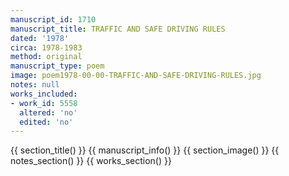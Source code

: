 ```yaml
---
manuscript_id: 1710
manuscript_title: TRAFFIC AND SAFE DRIVING RULES
dated: '1978'
circa: 1978-1983
method: original
manuscript_type: poem
image: poem1978-00-00-TRAFFIC-AND-SAFE-DRIVING-RULES.jpg
notes: null
works_included:
- work_id: 5558
  altered: 'no'
  edited: 'no'
---
```


{{ section_title() }}
{{ manuscript_info() }}
{{ section_image() }}
{{ notes_section() }}
{{ works_section() }}
